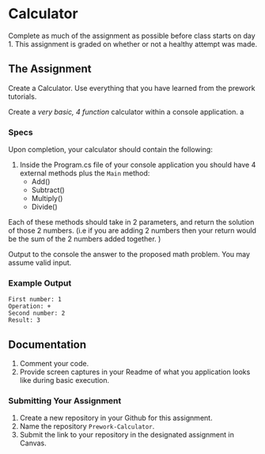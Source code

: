 # Calculator

Complete as much of the assignment as possible before class starts on day 1.
This assignment is graded on whether or not a healthy attempt was made.

## The Assignment
Create a Calculator. Use everything that you have learned from the prework tutorials.

Create a *very basic, 4 function* calculator within a console application.
a
### Specs
Upon completion, your calculator should contain the following:
1. Inside the Program.cs file of your console application you should have 4 external methods plus the `Main` method:
	- Add()
	- Subtract()
	- Multiply()
	- Divide()

Each of these methods should take in 2 parameters, and return the solution of those 2 numbers. (i.e if you are adding
2 numbers then your return would be the sum of the 2 numbers added together. )

Output to the console the answer to the proposed math problem.
You may assume valid input.

### Example Output

```text
First number: 1
Operation: +
Second number: 2
Result: 3
```

## Documentation
1. Comment your code.
2. Provide screen captures in your Readme of what you application looks like during basic execution.

### Submitting Your Assignment
1. Create a new repository in your Github for this assignment.
2. Name the repository `Prework-Calculator`.
2. Submit the link to your repository in the designated assignment in Canvas.
